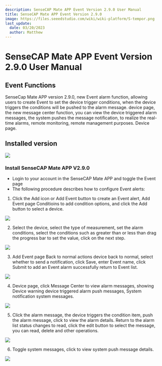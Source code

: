 ```yaml
---
description: SenseCAP Mate APP Event Version 2.9.0 User Manual
title: SenseCAP Mate APP Event Version 2.9.0
image: https://files.seeedstudio.com/wiki/wiki-platform/S-tempor.png        
last_update:
  date: 03/20/2023
  author: Matthew
---
```


# SenseCAP Mate APP Event Version 2.9.0 User Manual

## Event Functions

SenseCap Mate APP version 2.9.0, new Event alarm function, allowing users to create Event to set the device trigger conditions, when the device triggers the conditions will be pushed to the alarm message. device page, the new message center function, you can view the device triggered alarm messages, the system pushes the message notification, to realize the real-time alarms, remote monitoring, remote management purposes. Device page.

## Installed version

<div style={{textAlign:'center'}}><img src="https://files.seeedstudio.com/wiki/sensecap_mate_app/mate_app_1.png" style={{width:1000, height:'auto'}}/></div>

### Install SenseCAP Mate APP V2.9.0 

- Login to your account in the SenseCAP Mate APP and toggle the Event page
- The following procedure describes how to configure Event alerts:

1. Click the Add icon or Add Event button to create an Event alert, Add Event page Conditioins to add condition options, and click the Add button to select a device.

<div style={{textAlign:'center'}}><img src="https://files.seeedstudio.com/wiki/sensecap_mate_app/mate_app_2.png" style={{width:1000, height:'auto'}}/></div>

2. Select the device, select the type of measurement, set the alarm conditions, select the conditions such as greater than or less than drag the progress bar to set the value, click on the next step.

<div style={{textAlign:'center'}}><img src="https://files.seeedstudio.com/wiki/sensecap_mate_app/mate_app_3.png" style={{width:1000, height:'auto'}}/></div>

3. Add Event page Back to normal actions device back to normal, select whether to send a notification, click Save, enter Event name, click Submit to add an Event alarm successfully return to Event list.

<div style={{textAlign:'center'}}><img src="https://files.seeedstudio.com/wiki/sensecap_mate_app/mate_app_4.png" style={{width:1000, height:'auto'}}/></div>

4. Device page, click Message Center to view alarm messages, showing Device warning device triggered alarm push messages, System notification system messages.
 
<div style={{textAlign:'center'}}><img src="https://files.seeedstudio.com/wiki/sensecap_mate_app/mate_app_5.png" style={{width:1000, height:'auto'}}/></div>

5. Click the alarm message, the device triggers the condition item, push the alarm message, click to view the alarm details. Return to the alarm list status changes to read, click the edit button to select the message, you can read, delete and other operations.

<div style={{textAlign:'center'}}><img src="https://files.seeedstudio.com/wiki/sensecap_mate_app/mate_app_6.png" style={{width:1000, height:'auto'}}/></div>

6. Toggle system messages, click to view system push message details.

<div style={{textAlign:'center'}}><img src="https://files.seeedstudio.com/wiki/sensecap_mate_app/mate_app_7.png" style={{width:1000, height:'auto'}}/></div>

